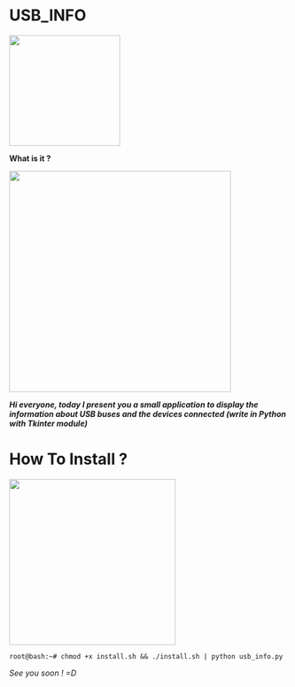 # USB_INFO
<img src="https://upload.wikimedia.org/wikipedia/commons/6/67/USB_icon.svg" width="200">

**What is it ?**

<img src="https://github.com/pyr3q/PythonProject/blob/master/USB_Info/IMG/image1.png" width="400">

***Hi everyone,
today I present you a small application to display the information about USB buses and the devices connected
(write in Python with Tkinter module)***

# How To Install ?

<img src="https://sylviamoessinger.files.wordpress.com/2013/01/fotolia_10056459_xs.jpg" width="300">

```root@bash:~# chmod +x install.sh && ./install.sh | python usb_info.py```

*See you soon ! =D*
